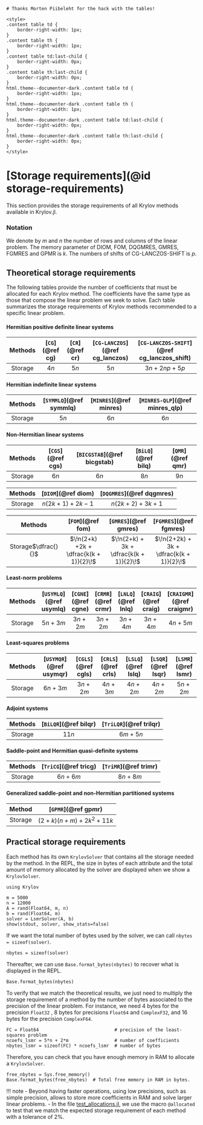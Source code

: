 ```@meta
# Thanks Morten Piibeleht for the hack with the tables!
```

```@raw html
<style>
.content table td {
    border-right-width: 1px;
}
.content table th {
    border-right-width: 1px;
}
.content table td:last-child {
    border-right-width: 0px;
}
.content table th:last-child {
    border-right-width: 0px;
}
html.theme--documenter-dark .content table td {
    border-right-width: 1px;
}
html.theme--documenter-dark .content table th {
    border-right-width: 1px;
}
html.theme--documenter-dark .content table td:last-child {
    border-right-width: 0px;
}
html.theme--documenter-dark .content table th:last-child {
    border-right-width: 0px;
}
</style>
```

# [Storage requirements](@id storage-requirements)

This section provides the storage requirements of all Krylov methods available in Krylov.jl.

### Notation

We denote by $m$ and $n$ the number of rows and columns of the linear problem.
The memory parameter of DIOM, FOM, DQGMRES, GMRES, FGMRES and GPMR is $k$.
The numbers of shifts of CG-LANCZOS-SHIFT is $p$.

## Theoretical storage requirements

The following tables provide the number of coefficients that must be allocated for each Krylov method.
The coefficients have the same type as those that compose the linear problem we seek to solve.
Each table summarizes the storage requirements of Krylov methods recommended to a specific linear problem.

#### Hermitian positive definite linear systems

| Methods | [`CG`](@ref cg) | [`CR`](@ref cr) | [`CG-LANCZOS`](@ref cg_lanczos) | [`CG-LANCZOS-SHIFT`](@ref cg_lanczos_shift) |
|:-------:|:---------------:|:---------------:|:-------------------------------:|:-------------------------------------------:|
 Storage  | $4n$            | $5n$            | $5n$                            | $3n + 2np + 5p$                             |

#### Hermitian indefinite linear systems

| Methods | [`SYMMLQ`](@ref symmlq) | [`MINRES`](@ref minres) | [`MINRES-QLP`](@ref minres_qlp) |
|:-------:|:-----------------------:|:-----------------------:|:-------------------------------:|
| Storage | $5n$                    | $6n$                    | $6n$                            |

#### Non-Hermitian linear systems

| Methods | [`CGS`](@ref cgs) | [`BICGSTAB`](@ref bicgstab) | [`BiLQ`](@ref bilq) | [`QMR`](@ref qmr) |
|:-------:|:-----------------:|:---------------------------:|:-------------------:|:-----------------:|
| Storage | $6n$              | $6n$                        | $8n$                | $9n$              |

| Methods | [`DIOM`](@ref diom) | [`DQGMRES`](@ref dqgmres) |
|:-------:|:-------------------:|:-------------------------:|
| Storage | $n(2k+1) + 2k - 1$  | $n(2k+2) + 3k + 1$        |

| Methods | [`FOM`](@ref fom)                                  | [`GMRES`](@ref gmres)                   | [`FGMRES`](@ref fgmres)                  |
|:-------:|:--------------------------------------------------:|:---------------------------------------:|:----------------------------------------:|
| Storage$\dfrac{}{}$ | $\!n(2+k) +2k + \dfrac{k(k + 1)}{2}\!$ | $\!n(2+k) + 3k + \dfrac{k(k + 1)}{2}\!$ | $\!n(2+2k) + 3k + \dfrac{k(k + 1)}{2}\!$ |

#### Least-norm problems

| Methods | [`USYMLQ`](@ref usymlq) | [`CGNE`](@ref cgne) | [`CRMR`](@ref crmr) | [`LNLQ`](@ref lnlq) | [`CRAIG`](@ref craig) | [`CRAIGMR`](@ref craigmr) |
|:-------:|:-----------------------:|:-------------------:|:-------------------:|:-------------------:|:---------------------:|:-------------------------:|
| Storage | $5n + 3m$               | $3n + 2m$           | $3n + 2m$           | $3n + 4m$           | $3n + 4m$             | $4n + 5m$                 |

#### Least-squares problems

| Methods | [`USYMQR`](@ref usymqr) | [`CGLS`](@ref cgls) | [`CRLS`](@ref crls) | [`LSLQ`](@ref lslq) | [`LSQR`](@ref lsqr) | [`LSMR`](@ref lsmr) |
|:-------:|:-----------------------:|:-------------------:|:-------------------:|:-------------------:|:-------------------:|:-------------------:|
| Storage | $6n + 3m$               | $3n + 2m$           | $4n + 3m$           | $4n + 2m$           | $4n + 2m$           | $5n + 2m$           |

#### Adjoint systems

| Methods | [`BiLQR`](@ref bilqr) | [`TriLQR`](@ref trilqr) |
|:-------:|:---------------------:|:-----------------------:|
| Storage | $11n$                 | $6m + 5n$               |

#### Saddle-point and Hermitian quasi-definite systems

| Methods  | [`TriCG`](@ref tricg) | [`TriMR`](@ref trimr) |
|:--------:|:---------------------:|:---------------------:|
| Storage  | $6n + 6m$             | $8n + 8m$             |

#### Generalized saddle-point and non-Hermitian partitioned systems

| Method  | [`GPMR`](@ref gpmr)       |
|:-------:|:-------------------------:|
| Storage | $(2+k)(n+m) + 2k^2 + 11k$ |

## Practical storage requirements

Each method has its own `KrylovSolver` that contains all the storage needed by the method.
In the REPL, the size in bytes of each attribute and the total amount of memory allocated by the solver are displayed when we show a `KrylovSolver`.

```@example storage
using Krylov

m = 5000
n = 12000
A = rand(Float64, m, n)
b = rand(Float64, m)
solver = LsmrSolver(A, b)
show(stdout, solver, show_stats=false)
```

If we want the total number of bytes used by the solver, we can call `nbytes = sizeof(solver)`.

```@example storage
nbytes = sizeof(solver)
```

Thereafter, we can use `Base.format_bytes(nbytes)` to recover what is displayed in the REPL.

```@example storage
Base.format_bytes(nbytes)
```

To verify that we match the theoretical results, we just need to multiply the storage requirement of a method by the number of bytes associated to the precision of the linear problem.
For instance, we need 4 bytes for the precision `Float32` , 8 bytes for precisions `Float64` and `ComplexF32`, and 16 bytes for the precision `ComplexF64`.

```@example storage
FC = Float64                            # precision of the least-squares problem
ncoefs_lsmr = 5*n + 2*m                 # number of coefficients
nbytes_lsmr = sizeof(FC) * ncoefs_lsmr  # number of bytes
```

Therefore, you can check that you have enough memory in RAM to allocate a `KrylovSolver`.

```@example storage
free_nbytes = Sys.free_memory()
Base.format_bytes(free_nbytes)  # Total free memory in RAM in bytes.
```

!!! note
    - Beyond having faster operations, using low precisions, such as simple precision, allows to store more coefficients in RAM and solve larger linear problems.
    - In the file [test_allocations.jl](https://github.com/JuliaSmoothOptimizers/Krylov.jl/blob/main/test/test_allocations.jl), we use the macro `@allocated` to test that we match the expected storage requirement of each method with a tolerance of 2%.
